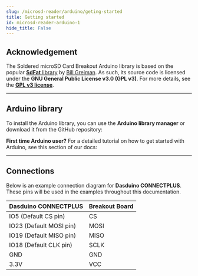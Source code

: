 ```yaml
---
slug: /microsd-reader/arduino/geting-started 
title: Getting started
id: microsd-reader-arduino-1 
hide_title: False
---
```


## Acknowledgement

<InfoBox> The Soldered microSD Card Breakout Arduino library is based on the popular [**SdFat** library](https://github.com/greiman/SdFat) by [Bill Greiman](https://github.com/greiman). As such, its source code is licensed under the **GNU General Public License v3.0 (GPL v3)**. For more details, see the [**GPL v3 license**](https://www.gnu.org/licenses/gpl-3.0.html).</InfoBox>

<CenteredImage src="/img/license/GPL_V3.png" alt="GNU GPL v3" width="150px" />

---

## Arduino library

To install the Arduino library, you can use the **Arduino library manager** or download it from the GitHub repository:
<QuickLink  
  title="Soldered SdFat Arduino library"  
  description="Sd card communication Arduino library by Soldered"  
  url="https://github.com/SolderedElectronics/Soldered-SdFat-Arduino-Library/tree/master"  
/>  

<InfoBox>

**First time Arduino user?** For a detailed tutorial on how to get started with Arduino, see this section of our docs:

<QuickLink  
  title="Getting started with Arduino"  
  description="A full, comprehensive tutorial on how to set up and upload code for the first time on an Arduino board, from scratch!"  
  url="#"  
/>  

</InfoBox>

---

## Connections

Below is an example connection diagram for **Dasduino CONNECTPLUS**. These pins will be used in the examples throughout this documentation.

| **Dasduino CONNECTPLUS** | **Breakout Board** |
| ------------------------ | ------------------ |
| IO5 (Default CS pin)     | CS                 |
| IO23 (Default MOSI pin)   | MOSI               |
| IO19 (Default MISO pin)   | MISO               |
| IO18 (Default CLK pin)    | SCLK               |
| GND                      | GND                |
| 3.3V                     | VCC                |

